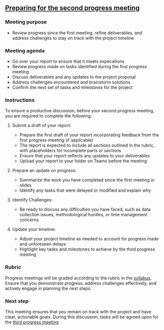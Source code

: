## [Preparing for the second progress meeting](https://aselshall.github.io/pr/hw/meeting2)

### Meeting purpose  
- Review progress since the first meeting, refine deliverables, and address challenges to stay on track with the project timeline

### Meeting agenda 
- Go over your report to ensure that it meets expecations
- Review progress made on tasks identified during the first progress meeting
- Discuss deliverables and any updates to the project proposal  
- Address challenges encountered and brainstorm solutions  
- Confirm the next set of tasks and milestones for the project

### Instructions

To ensure a productive discussion, before your second progress meeting, you are required to complete the following:  

1. Submit a draft of your report:
   - Prepare the first draft of your report incorporating feedback from the first progress meeting (if applicable)
   - The report is expected to include all sections outlined in the rubric, with placeholders for incomplete parts or sections
   - Ensure that your report reflects any updates to your deliverables 
   - Upload your report to your folder on Teams before the meeting

2. Prepare an update on progress:
   - Summarize the work you have completed since the first meeting in slides 
   - Identify any tasks that were delayed or modified and explain why  

3. Identify Challenges: 
   - Be ready to discuss any difficulties you have faced, such as data collection issues, methodological hurdles, or time management concerns

4. Update your timeline:  
   - Adjust your project timeline as needed to account for progress made and unforeseen delays
   - Highlight key tasks and milestones to achieve by the third progress meeting  

### Rubric

Progress meetings will be graded according to the rubric in the [syllabus](https://aselshall.github.io/pr/#participation). Ensure that you demonstrate progress, address challenges effectively, and actively engage in planning the next steps.  

### Next step

This meeting ensures that you remain on track with the project and have clear, actionable goals. During this discussion, tasks will be agreed upon for the [third progress meeting](https://aselshall.github.io/pr/hw/meeting3)
